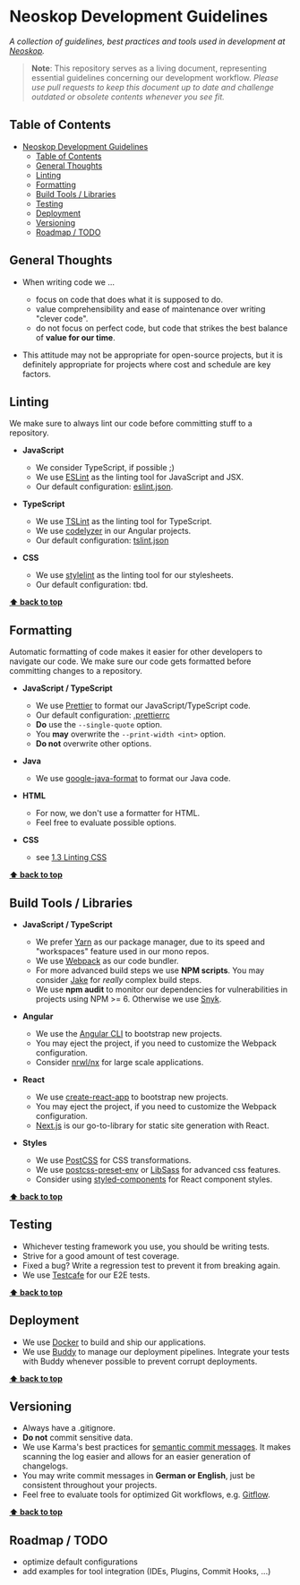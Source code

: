 # Neoskop Development Guidelines

_A collection of guidelines, best practices and tools used in development at
[Neoskop](https://www.neoskop.de)._

> **Note**: This repository serves as a living document, representing essential guidelines concerning our development workflow.
> _Please use pull requests to keep this document up to date and challenge outdated or obsolete
> contents whenever you see fit._

## Table of Contents

- [Neoskop Development Guidelines](#neoskop-development-guidelines)
  - [Table of Contents](#table-of-contents)
  - [General Thoughts](#general-thoughts)
  - [Linting](#linting)
  - [Formatting](#formatting)
  - [Build Tools / Libraries](#build-tools--libraries)
  - [Testing](#testing)
  - [Deployment](#deployment)
  - [Versioning](#versioning)
  - [Roadmap / TODO](#roadmap--todo)

## General Thoughts

- When writing code we …

  - focus on code that does what it is supposed to do.
  - value comprehensibility and ease of maintenance over writing "clever code".
  - do not focus on perfect code, but code that strikes the best balance of **value for our time**.

- This attitude may not be appropriate for open-source projects, but it is definitely appropriate for projects where cost and schedule are key factors.

## Linting

We make sure to always lint our code before committing stuff to a repository.

- **JavaScript**

  - We consider TypeScript, if possible ;)
  - We use [ESLint](https://eslint.org/) as the linting tool for JavaScript and JSX.
  - Our default configuration: [eslint.json](configs/eslint.json).

- **TypeScript**

  - We use [TSLint](https://palantir.github.io/tslint/) as the linting tool for TypeScript.
  - We use [codelyzer](https://github.com/mgechev/codelyzer) in our Angular projects.
  - Our default configuration: [tslint.json](configs/tslint.json)

- **CSS**
  - We use [stylelint](https://stylelint.io/) as the linting tool for our stylesheets.
  - Our default configuration: tbd.

**[⬆ back to top](#table-of-contents)**

## Formatting

Automatic formatting of code makes it easier for other developers to navigate our code.
We make sure our code gets formatted before committing changes to a repository.

- **JavaScript / TypeScript**

  - We use [Prettier](https://prettier.io/) to format our JavaScript/TypeScript code.
  - Our default configuration: [.prettierrc](configs/.prettierrc)
  - **Do** use the `--single-quote` option.
  - You **may** overwrite the `--print-width <int>` option.
  - **Do not** overwrite other options.

- **Java**

  - We use [google-java-format](https://github.com/google/google-java-format) to format our
    Java code.

- **HTML**

  - For now, we don't use a formatter for HTML.
  - Feel free to evaluate possible options.

- **CSS**
  - see [1.3 Linting CSS](#linting)

**[⬆ back to top](#table-of-contents)**

## Build Tools / Libraries

- **JavaScript / TypeScript**

  - We prefer [Yarn](https://yarnpkg.com/en/) as our package manager, due to its speed and "workspaces" feature used in our mono repos.
  - We use [Webpack](https://webpack.js.org/) as our code bundler.
  - For more advanced build steps we use **NPM scripts**. You may consider [Jake](http://jakejs.com/) for _really_ complex build steps.
  - We use **npm audit** to monitor our dependencies for vulnerabilities in projects using NPM >= 6. Otherwise we use [Snyk](https://snyk.io/).

- **Angular**

  - We use the [Angular CLI](https://cli.angular.io/) to bootstrap new projects.
  - You may eject the project, if you need to customize the Webpack configuration.
  - Consider [nrwl/nx](https://github.com/nrwl/nx) for large scale applications.

- **React**

  - We use [create-react-app](https://github.com/facebook/create-react-app) to bootstrap new projects.
  - You may eject the project, if you need to customize the Webpack configuration.
  - [Next.js](https://github.com/zeit/next.js/) is our go-to-library for static site generation with React.

- **Styles**

  - We use [PostCSS](http://postcss.org/) for CSS transformations.
  - We use [postcss-preset-env](https://preset-env.cssdb.org/) or [LibSass](https://sass-lang.com/libsass) for advanced css features.
  - Consider using [styled-components](https://github.com/styled-components/styled-components) for React
    component styles.

**[⬆ back to top](#table-of-contents)**

## Testing

- Whichever testing framework you use, you should be writing tests.
- Strive for a good amount of test coverage.
- Fixed a bug? Write a regression test to prevent it from breaking again.
- We use [Testcafe](https://devexpress.github.io/testcafe/) for our E2E tests.

**[⬆ back to top](#table-of-contents)**

## Deployment

- We use [Docker](https://www.docker.com) to build and ship our applications.
- We use [Buddy](https://app.buddy.works/) to manage our deployment pipelines. Integrate your tests with Buddy whenever possible to prevent corrupt deployments.

**[⬆ back to top](#table-of-contents)**

## Versioning

- Always have a .gitignore.
- **Do not** commit sensitive data.
- We use Karma's best practices for [semantic commit messages](http://karma-runner.github.io/2.0/dev/git-commit-msg.html). It makes scanning the log easier and allows for an easier generation of changelogs.
- You may write commit messages in **German or English**, just be consistent throughout your projects.
- Feel free to evaluate tools for optimized Git workflows, e.g. [Gitflow](https://nvie.com/posts/a-successful-git-branching-model/).

**[⬆ back to top](#table-of-contents)**

## Roadmap / TODO

- optimize default configurations
- add examples for tool integration (IDEs, Plugins, Commit Hooks, ...)
